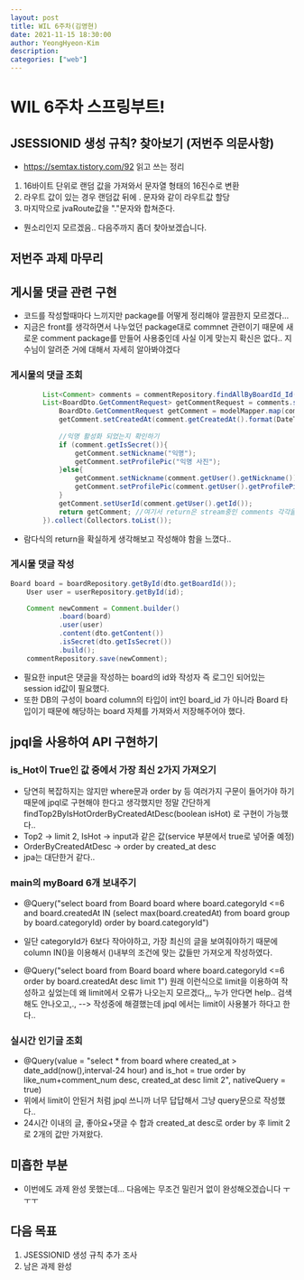 ```yaml
---
layout: post
title: WIL 6주차(김영현)
date: 2021-11-15 18:30:00
author: YeongHyeon-Kim
description:
categories: ["web"]
---
```


# WIL 6주차 스프링부트!

## JSESSIONID 생성 규칙? 찾아보기 (저번주 의문사항)
-   https://semtax.tistory.com/92 읽고 쓰는 정리
1. 16바이트 단위로 랜덤 값을 가져와서 문자열 형태의 16진수로 변환
2. 라우트 값이 있는 경우 랜덤값 뒤에 . 문자와 같이 라우트값 할당
3. 마지막으로 jvaRoute값을 "."문자와 합쳐준다.
-   뭔소리인지 모르겠음.. 다음주까지 좀더 찾아보겠습니다.

## 저번주 과제 마무리
## 게시물 댓글 관련 구현
-   코드를 작성할때마다 느끼지만 package를 어떻게 정리해야 깔끔한지 모르겠다...
-   지금은 front를 생각하면서 나누었던 package대로 commnet 관련이기 때문에 새로운 comment package를 만들어 사용중인데 사실 이게 맞는지 확신은 없다.. 지수님이 알려준 거에 대해서 자세히 알아봐야겠다
### 게시물의 댓글 조회
```java
        List<Comment> comments = commentRepository.findAllByBoardId_Id(id);
        List<BoardDto.GetCommentRequest> getCommentRequest = comments.stream().map(comment -> {
			BoardDto.GetCommentRequest getComment = modelMapper.map(comment, BoardDto.GetCommentRequest.class); // 받아온 comment는 db에 저장된 그대로 가져오기 때문에 원하는 값만 가져올 수 있게 따로 정리를 해줘야 함. modelMapper.map를 이용하여 미리 지정된 형식 GetCommentRequest 에 맞추어 정리함.
			getComment.setCreatedAt(comment.getCreatedAt().format(DateTimeFormatter.ofPattern("yyMMddHHss"))); // db에는 초 단위까지 저장되지만 그렇게 자세한 정보는 필요없기 때문에 타입을 바꿔줌
			
            //익명 활성화 되었는지 확인하기
            if (comment.getIsSecret()){
				getComment.setNickname("익명");
				getComment.setProfilePic("익명 사진");
			}else{
				getComment.setNickname(comment.getUser().getNickname());
				getComment.setProfilePic(comment.getUser().getProfilePic());
			}
			getComment.setUserId(comment.getUser().getId());
			return getComment; //여기서 return은 stream중인 comments 각각을 return해주는 것
		}).collect(Collectors.toList());
```
-   람다식의 return을 확실하게 생각해보고 작성해야 함을 느꼈다..

### 게시물 댓글 작성
```java
Board board = boardRepository.getById(dto.getBoardId());
	User user = userRepository.getById(id);

	Comment newComment = Comment.builder()
			.board(board)
			.user(user)
			.content(dto.getContent())
			.isSecret(dto.getIsSecret())
			.build();
	commentRepository.save(newComment);
```
-   필요한 input은 댓글을 작성하는 board의 id와 작성자 즉 로그인 되어있는 session id값이 필요했다.
-   또한 DB의 구성이 board column의 타입이 int인 board_id 가 아니라 Board 타입이기 때문에 해당하는 board 자체를
    가져와서 저장해주어야 했다.

## jpql을 사용하여 API 구현하기
### is_Hot이 True인 값 중에서 가장 최신 2가지 가져오기
-   당연히 복잡하지는 않지만 where문과 order by 등 여러가지 구문이 들어가야 하기 때문에 jpql로 구현해야 한다고 생각했지만
    정말 간단하게 findTop2ByIsHotOrderByCreatedAtDesc(boolean isHot) 로 구현이 가능했다..
-   Top2 -> limit 2, IsHot -> input과 같은 값(service 부분에서 true로 넣어줄 예정)
-   OrderByCreatedAtDesc -> order by created_at desc 
-   jpa는 대단한거 같다..

### main의 myBoard 6개 보내주기
-   @Query("select board from Board board where board.categoryId <=6 and board.createdAt IN (select max(board.createdAt) from board group by board.categoryId) order by board.categoryId")
-   일단 categoryId가 6보다 작아야하고, 가장 최신의 글을 보여줘야하기 때문에 column IN()을 이용해서 ()내부의 조건에 맞는 값들만 가져오게 작성하였다.

-   @Query("select board from Board board where board.categoryId <=6 order by board.createdAt desc limit 1") 원래 이런식으로 limit을 이용하여 작성하고 싶었는데 왜 limit에서 오류가 나오는지 모르겠다,,, 누가 안다면 help.. 검색해도 안나오고,., --> 작성중에 해결했는데 jpql 에서는 limit이 사용불가 하다고 한다..

### 실시간 인기글 조회
-   @Query(value = "select * from board where created_at > date_add(now(),interval-24 hour) and is_hot = true order by like_num+comment_num desc, created_at desc limit 2", nativeQuery = true)
-   위에서 limit이 안된거 처럼 jpql 쓰니까 너무 답답해서 그냥 query문으로 작성했다..
-   24시간 이내의 글, 좋아요+댓글 수 합과 created_at desc로 order by 후 limit 2로 2개의 값만 가져왔다.


## 미흡한 부분
-   이번에도 과제 완성 못했는데... 다음에는 무조건 밀린거 없이 완성해오겠습니다 ㅜㅜㅜ

## 다음 목표
1. JSESSIONID 생성 규칙 추가 조사
2. 남은 과제 완성
